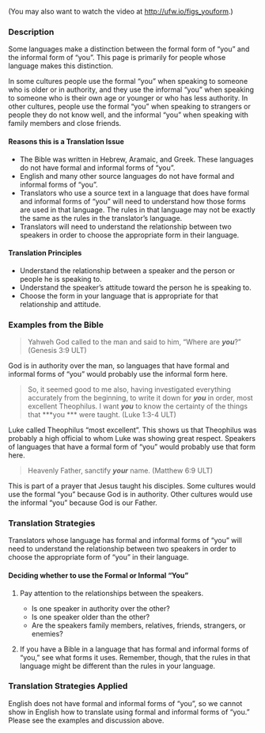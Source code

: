 
(You may also want to watch the video at http://ufw.io/figs_youform.)

### Description

Some languages make a distinction between the formal form of “you” and the informal form of “you”.  This page is primarily for people whose language makes this distinction.

In some cultures people use the formal “you” when speaking to someone who is older or in authority, and they use the informal “you” when speaking to someone who is their own age or younger or who has less authority. In other cultures, people use the formal “you” when speaking to strangers or people they do not know well, and the informal “you” when speaking with family members and close friends.

#### Reasons this is a Translation Issue

* The Bible was written in Hebrew, Aramaic, and Greek. These languages do not have formal and informal forms of “you”.
* English and many other source languages do not have formal and informal forms of “you”.
* Translators who use a source text in a language that does have formal and informal forms of “you” will need to understand how those forms are used in that language.  The rules in that language may not be exactly the same as the rules in the translator’s language.
* Translators will need to understand the relationship between two speakers in order to choose the appropriate form in their language.

#### Translation Principles

* Understand the relationship between a speaker and the person or people he is speaking to.
* Understand the speaker’s attitude toward the person he is speaking to.
* Choose the form in your language that is appropriate for that relationship and attitude.

### Examples from the Bible

> Yahweh God called to the man and said to him, “Where are ***you***?” (Genesis 3:9 ULT)

God is in authority over the man, so languages that have formal and informal forms of “you” would probably use the informal form here.

> So, it seemed good to me also, having investigated everything accurately from the beginning, to write it down for  ***you*** in order, most excellent Theophilus. I want  ***you*** to know the certainty of the things that  ***you *** were taught. (Luke 1:3-4 ULT)

Luke called Theophilus “most excellent”. This shows us that Theophilus was probably a high official to whom Luke was showing great respect. Speakers of languages that have a formal form of “you” would probably use that form here.

> Heavenly Father, sanctify ***your*** name. (Matthew 6:9 ULT)

This is part of a prayer that Jesus taught his disciples. Some cultures  would use the formal “you” because God is in authority. Other cultures would use the informal “you” because God is our Father.

### Translation Strategies

Translators whose language has formal and informal forms of “you” will need to understand the relationship between two speakers in order to choose the appropriate form of “you” in their language.

#### Deciding whether to use the Formal or Informal “You”

1. Pay attention to the relationships between the speakers.

    * Is one speaker in authority over the other?
    * Is one speaker older than the other?
    * Are the speakers family members, relatives, friends, strangers, or enemies?

1. If you have a Bible in a language that has formal and informal forms of “you,” see what forms it uses. Remember, though, that the rules in that language might be different than the rules in your language.

### Translation Strategies Applied

English does not have formal and informal forms of “you”, so we cannot show in English how to translate using formal and informal forms of “you.” Please see the examples and discussion above.
